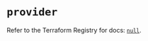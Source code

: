 # `provider`

Refer to the Terraform Registry for docs: [`null`](https://registry.terraform.io/providers/hashicorp/null/3.2.3/docs).
